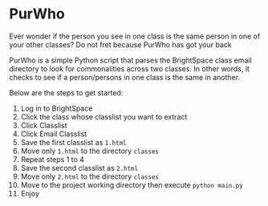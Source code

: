# PurWho

Ever wonder if the person you see in one class is the same person in one of your other classes? Do not fret because PurWho has got your back

PurWho is a simple Python script that parses the BrightSpace class email directory to look for commonalities across two classes. In other words, it checks to see if a person/persons in one class is the same in another.

Below are the steps to get started:
1. Log in to BrightSpace
2. Click the class whose classlist you want to extract
3. Click Classlist
4. Click Email Classlist
5. Save the first classlist as `1.html`
6. Move only `1.html` to the directory `classes`
7. Repeat steps 1 to 4
8. Save the second classlist as `2.html`
9. Move only `2.html` to the directory `classes`
10. Move to the project working directory then execute `python main.py`
11. Enjoy
